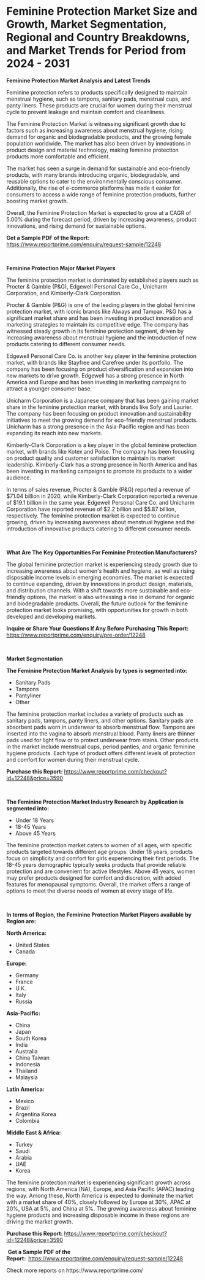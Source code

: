 <p><h1>Feminine Protection Market Size and Growth, Market Segmentation, Regional and Country Breakdowns, and Market Trends for Period from 2024 -  2031</h1></p><p><strong>Feminine Protection Market Analysis and Latest Trends</strong></p>
<p><p>Feminine protection refers to products specifically designed to maintain menstrual hygiene, such as tampons, sanitary pads, menstrual cups, and panty liners. These products are crucial for women during their menstrual cycle to prevent leakage and maintain comfort and cleanliness.</p><p>The Feminine Protection Market is witnessing significant growth due to factors such as increasing awareness about menstrual hygiene, rising demand for organic and biodegradable products, and the growing female population worldwide. The market has also been driven by innovations in product design and material technology, making feminine protection products more comfortable and efficient.</p><p>The market has seen a surge in demand for sustainable and eco-friendly products, with many brands introducing organic, biodegradable, and reusable options to cater to the environmentally conscious consumer. Additionally, the rise of e-commerce platforms has made it easier for consumers to access a wide range of feminine protection products, further boosting market growth.</p><p>Overall, the Feminine Protection Market is expected to grow at a CAGR of 5.00% during the forecast period, driven by increasing awareness, product innovations, and rising demand for sustainable options.</p></p>
<p><strong>Get a Sample PDF of the Report:&nbsp;</strong> <a href="https://www.reportprime.com/enquiry/request-sample/12248">https://www.reportprime.com/enquiry/request-sample/12248</a></p>
<p>&nbsp;</p>
<p><strong>Feminine Protection Major Market Players</strong></p>
<p><p>The feminine protection market is dominated by established players such as Procter & Gamble (P&G), Edgewell Personal Care Co., Unicharm Corporation, and Kimberly-Clark Corporation. </p><p>Procter & Gamble (P&G) is one of the leading players in the global feminine protection market, with iconic brands like Always and Tampax. P&G has a significant market share and has been investing in product innovation and marketing strategies to maintain its competitive edge. The company has witnessed steady growth in its feminine protection segment, driven by increasing awareness about menstrual hygiene and the introduction of new products catering to different consumer needs. </p><p>Edgewell Personal Care Co. is another key player in the feminine protection market, with brands like Stayfree and Carefree under its portfolio. The company has been focusing on product diversification and expansion into new markets to drive growth. Edgewell has a strong presence in North America and Europe and has been investing in marketing campaigns to attract a younger consumer base.</p><p>Unicharm Corporation is a Japanese company that has been gaining market share in the feminine protection market, with brands like Sofy and Laurier. The company has been focusing on product innovation and sustainability initiatives to meet the growing demand for eco-friendly menstrual products. Unicharm has a strong presence in the Asia-Pacific region and has been expanding its reach into new markets.</p><p>Kimberly-Clark Corporation is a key player in the global feminine protection market, with brands like Kotex and Poise. The company has been focusing on product quality and customer satisfaction to maintain its market leadership. Kimberly-Clark has a strong presence in North America and has been investing in marketing campaigns to promote its products to a wider audience.</p><p>In terms of sales revenue, Procter & Gamble (P&G) reported a revenue of $71.04 billion in 2020, while Kimberly-Clark Corporation reported a revenue of $19.1 billion in the same year. Edgewell Personal Care Co. and Unicharm Corporation have reported revenue of $2.2 billion and $5.87 billion, respectively. The feminine protection market is expected to continue growing, driven by increasing awareness about menstrual hygiene and the introduction of innovative products catering to different consumer needs.</p></p>
<p>&nbsp;</p>
<p><strong>What Are The Key Opportunities For Feminine Protection Manufacturers?</strong></p>
<p><p>The global feminine protection market is experiencing steady growth due to increasing awareness about women's health and hygiene, as well as rising disposable income levels in emerging economies. The market is expected to continue expanding, driven by innovations in product design, materials, and distribution channels. With a shift towards more sustainable and eco-friendly options, the market is also witnessing a rise in demand for organic and biodegradable products. Overall, the future outlook for the feminine protection market looks promising, with opportunities for growth in both developed and developing markets.</p></p>
<p><strong>Inquire or Share Your Questions If Any Before Purchasing This Report:</strong> <a href="https://www.reportprime.com/enquiry/pre-order/12248">https://www.reportprime.com/enquiry/pre-order/12248</a></p>
<p>&nbsp;</p>
<p><strong>Market Segmentation</strong></p>
<p><strong>The Feminine Protection Market Analysis by types is segmented into:</strong></p>
<p><ul><li>Sanitary Pads</li><li>Tampons</li><li>Pantyliner</li><li>Other</li></ul></p>
<p><p>The feminine protection market includes a variety of products such as sanitary pads, tampons, panty liners, and other options. Sanitary pads are absorbent pads worn in underwear to absorb menstrual flow. Tampons are inserted into the vagina to absorb menstrual blood. Panty liners are thinner pads used for light flow or to protect underwear from stains. Other products in the market include menstrual cups, period panties, and organic feminine hygiene products. Each type of product offers different levels of protection and comfort for women during their menstrual cycle.</p></p>
<p><strong>Purchase this Report:&nbsp;</strong><a href="https://www.reportprime.com/checkout?id=12248&price=3590">https://www.reportprime.com/checkout?id=12248&price=3590</a></p>
<p>&nbsp;</p>
<p><strong>The Feminine Protection Market Industry Research by Application is segmented into:</strong></p>
<p><ul><li>Under 18 Years</li><li>18-45 Years</li><li>Above 45 Years</li></ul></p>
<p><p>The feminine protection market caters to women of all ages, with specific products targeted towards different age groups. Under 18 years, products focus on simplicity and comfort for girls experiencing their first periods. The 18-45 years demographic typically seeks products that provide reliable protection and are convenient for active lifestyles. Above 45 years, women may prefer products designed for comfort and discretion, with added features for menopausal symptoms. Overall, the market offers a range of options to meet the diverse needs of women at every stage of life.</p></p>
<p>&nbsp;</p>
<p><strong>In terms of Region, the Feminine Protection Market Players available by Region are:</strong></p>
<p>
    <p> <strong> North America: </strong>
        <ul>
            <li>United States</li>
            <li>Canada</li>
        </ul>
        </p> 
    <p> <strong> Europe: </strong>
        <ul>
            <li>Germany</li>
            <li>France</li>
            <li>U.K.</li>
            <li>Italy</li>
            <li>Russia</li>
        </ul>
        </p> 
    <p> <strong> Asia-Pacific: </strong>
        <ul>
            <li>China</li>
            <li>Japan</li>
            <li>South Korea</li>
            <li>India</li>
            <li>Australia</li>
            <li>China Taiwan</li>
            <li>Indonesia</li>
            <li>Thailand</li>
            <li>Malaysia</li>
        </ul>
        </p> 
    <p> <strong> Latin America: </strong>
        <ul>
            <li>Mexico</li>
            <li>Brazil</li>
            <li>Argentina Korea</li>
            <li>Colombia</li>
        </ul>
        </p> 
    <p> <strong> Middle East & Africa: </strong>
        <ul>
            <li>Turkey</li>
            <li>Saudi</li>
            <li>Arabia</li>
            <li>UAE</li>
            <li>Korea</li>
        </ul>
    </p>
    </p>
<p><p>The feminine protection market is experiencing significant growth across regions, with North America (NA), Europe, and Asia Pacific (APAC) leading the way. Among these, North America is expected to dominate the market with a market share of 40%, closely followed by Europe at 30%, APAC at 20%, USA at 5%, and China at 5%. The growing awareness about feminine hygiene products and increasing disposable income in these regions are driving the market growth.</p></p>
<p><strong>Purchase this Report: </strong><a href="https://www.reportprime.com/checkout?id=12248&price=3590">https://www.reportprime.com/checkout?id=12248&price=3590</a></p>
<p>&nbsp;<strong>Get a Sample PDF of the Report:&nbsp;&nbsp;</strong><a href="https://www.reportprime.com/enquiry/request-sample/12248">https://www.reportprime.com/enquiry/request-sample/12248</a></p>
<p><strong></strong></p>
<p>Check more reports on https://www.reportprime.com/</p>